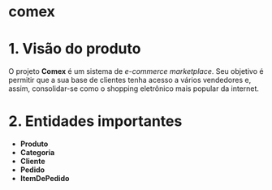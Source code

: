 # comex
# 1. Visão do produto

O projeto **Comex** é um sistema de _e-commerce marketplace_. Seu objetivo é permitir que a sua base de clientes tenha acesso a vários vendedores e, assim, consolidar-se como o shopping eletrônico mais popular da internet.

# 2. Entidades importantes

- **Produto**
- **Categoria**
- **Cliente**
- **Pedido**
- **ItemDePedido**
